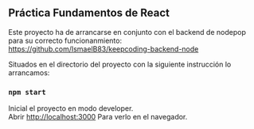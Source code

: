 ## Práctica Fundamentos de React

Este proyecto ha de arrancarse en conjunto con el backend de nodepop para su correcto funcionanmiento:
https://github.com/IsmaelB83/keepcoding-backend-node

Situados en el directorio del proyecto con la siguiente instrucción lo arrancamos:
### `npm start`

Inicial el proyecto en modo developer.<br />
Abrir [http://localhost:3000](http://localhost:3000) Para verlo en el navegador.

